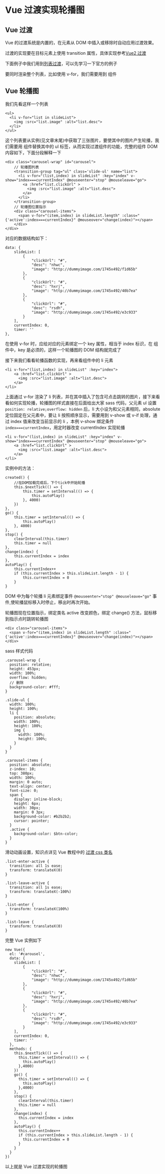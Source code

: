 # Vue 过渡实现轮播图

## Vue 过渡

Vue 的过渡系统是内置的，在元素从 DOM 中插入或移除时自动应用过渡效果。

过渡的实现要在目标元素上使用 transition 属性，具体实现参考[Vue2 过渡](https://cn.vuejs.org/v2/guide/transitions.html)

下面例子中我们用到[列表过渡](https://cn.vuejs.org/v2/guide/transitions.html#列表过渡)，可以先学习一下官方的例子

要同时渲染整个列表，比如使用 v-for，我们需要用到 <transition-group> 组件

## Vue 轮播图

我们先看这样一个列表

    <ul>
      <li v-for="list in slideList">
        <img :src="list.image" :alt="list.desc">
      </li>
    </ul>
    
这个列表要从实例(见文章末尾)中获取了三张图片，要使其中的图片产生轮播，我们需要用 <transition-group> 组件替换其中的 ul 标签，从而实现过渡组件的功能，完整的组件 DOM 内容如下，下面分段解释一下

    <div class="carousel-wrap" id="carousel">
        // 轮播图列表
        <transition-group tag="ul" class='slide-ul' name="list">
          <li v-for="(list,index) in slideList" :key="index" v-show="index===currentIndex" @mouseenter="stop" @mouseleave="go">
            <a :href="list.clickUrl" >
              <img :src="list.image" :alt="list.desc">
            </a>
          </li>
        </transition-group>
        // 轮播图位置指示
        <div class="carousel-items">
          <span v-for="(item,index) in slideList.length" :class="{'active':index===currentIndex}" @mouseover="change(index)"></span>
        </div>
    </div>
    
对应的数据结构如下：
    
    data: {
        slideList: [
            {
                "clickUrl": "#",
                "desc": "nhwc",
                "image": "http://dummyimage.com/1745x492/f1d65b"
            },
            {
                "clickUrl": "#",
                "desc": "hxrj",
                "image": "http://dummyimage.com/1745x492/40b7ea"
            },
            {
                "clickUrl": "#",
                "desc": "rsdh",
                "image": "http://dummyimage.com/1745x492/e3c933"
            }
        ],
        currentIndex: 0,
        timer: ''
    },
        
在使用 v-for 时，应给对应的元素绑定一个 key 属性，相当于 index 标识，在 <transition-group> 组件中，key 是必须的，这样一个轮播图的 DOM 结构就完成了
    
接下来我们看看轮播函数的实现，再来看组件中的 li 元素
    
    <li v-for="(list,index) in slideList" :key="index">
        <a :href="list.clickUrl" >
          <img :src="list.image" :alt="list.desc">
        </a>
    </li>
      
上面通过 v-for 渲染了 li 列表，并在其中插入了包含可点击跳转的图片，接下来看看如何实现轮播，轮播图的样式直接在后面给出大家 sass 代码，父元素 ul 设置 ```position: relative;overflow: hidden``` 后，li 大小设为和父元素相同，absolute 定位固定在父元素中，要让 li 按照顺序显示，需要用到 v-show 或 v-if 处理，通过 index 值来改变当前显示的 li ，本例 v-show 绑定条件 ```index===currentIndex```，用定时器改变 currentIndex 实现轮播

    <li v-for="(list,index) in slideList" :key="index" v-show="index===currentIndex" @mouseenter="stop" @mouseleave="go">
        <a :href="list.clickUrl" >
          <img :src="list.image" :alt="list.desc">
        </a>
    </li>
    
实例中的方法：

    created() {
        //在DOM加载完成后，下个tick中开始轮播
        this.$nextTick(() => {
            this.timer = setInterval(() => {
                this.autoPlay()
            }, 4000)
        })
    },
    go() {
        this.timer = setInterval(() => {
            this.autoPlay()
        }, 4000)
    },
    stop() {
        clearInterval(this.timer)
        this.timer = null
    },
    change(index) {
        this.currentIndex = index
    },
    autoPlay() {
        this.currentIndex++
        if (this.currentIndex > this.slideList.length - 1) {
            this.currentIndex = 0
        }
    }
    
DOM 中为每个轮播 li 元素绑定事件 ```@mouseenter="stop" @mouseleave="go"``` 事件,使轮播鼠标移入时停止，移出时再次开始。
    
轮播图现在位置指示，绑定类名 active 改变颜色，绑定 change() 方法，鼠标移到指示点时跳转轮播图

    <div class="carousel-items">
      <span v-for="(item,index) in slideList.length" :class="{'active':index===currentIndex}" @mouseover="change(index)"></span>
    </div>
    


sass 样式代码

    .carousel-wrap {
      position: relative;
      height: 453px;
      width: 100%;
      overflow: hidden;
      // 删除
      background-color: #fff;
    }
    
    .slide-ul {
      width: 100%;
      height: 100%;
      li {
        position: absolute;
        width: 100%;
        height: 100%;
        img {
          width: 100%;
          height: 100%;
        }
      }
    }
    
    .carousel-items {
      position: absolute;
      z-index: 10;
      top: 380px;
      width: 100%;
      margin: 0 auto;
      text-align: center;
      font-size: 0;
      span {
        display: inline-block;
        height: 6px;
        width: 30px;
        margin: 0 3px;
        background-color: #b2b2b2;
        cursor: pointer;
      }
      .active {
        background-color: $btn-color;
      }
    }
    
滑动动画设置，知识点详见 Vue 教程中的 [过渡 css 类名](https://cn.vuejs.org/v2/guide/transitions.html#过渡的-CSS-类名)

    .list-enter-active {
      transition: all 1s ease;
      transform: translateX(0)
    }
    
    .list-leave-active {
      transition: all 1s ease;
      transform: translateX(-100%)
    }
    
    .list-enter {
      transform: translateX(100%)
    }
    
    .list-leave {
      transform: translateX(0)
    }

完整 Vue 实例如下

    new Vue({
      el: '#carousel',
      data: {
        slideList: [
            {
                "clickUrl": "#",
                "desc": "nhwc",
                "image": "http://dummyimage.com/1745x492/f1d65b"
            },
            {
                "clickUrl": "#",
                "desc": "hxrj",
                "image": "http://dummyimage.com/1745x492/40b7ea"
            },
            {
                "clickUrl": "#",
                "desc": "rsdh",
                "image": "http://dummyimage.com/1745x492/e3c933"
            }
        ],
        currentIndex: 0,
        timer: ''
      },
      methods: {
        this.$nextTick(() => {
          this.timer = setInterval(() => {
            this.autoPlay()
          },4000)
        }) 
        go() {
          this.timer = setInterval(() => {
            this.autoPlay()
          },4000)
        },
        stop() {
          clearInterval(this.timer)
          this.timer = null
        },
        change(index) {
          this.currentIndex = index
        },
        autoPlay() {
          this.currentIndex++
          if (this.currentIndex > this.slideList.length - 1) {
            this.currentIndex = 0
          }
        }
      }
    })

以上就是 Vue 过渡实现的轮播图